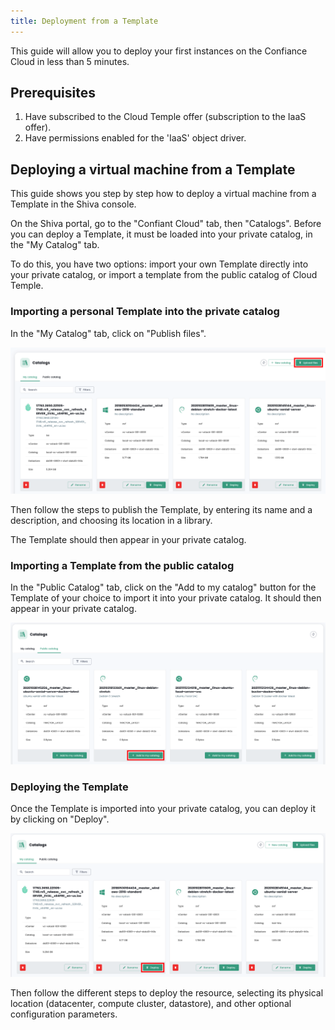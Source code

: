 ```yaml
---
title: Deployment from a Template
---
```


This guide will allow you to deploy your first instances on the Confiance Cloud in less than 5 minutes.

## Prerequisites
1. Have subscribed to the Cloud Temple offer (subscription to the IaaS offer).
2. Have permissions enabled for the 'IaaS' object driver.

## Deploying a virtual machine from a Template
This guide shows you step by step how to deploy a virtual machine from a Template in the Shiva console.

On the Shiva portal, go to the "Confiant Cloud" tab, then "Catalogs". Before you can deploy a Template, it must be loaded into your private catalog, in the "My Catalog" tab.

To do this, you have two options: import your own Template directly into your private catalog, or import a template from the public catalog of Cloud Temple.

### Importing a personal Template into the private catalog
In the "My Catalog" tab, click on "Publish files".

![](images/shiva_catalogs_charger.png)

Then follow the steps to publish the Template, by entering its name and a description, and choosing its location in a library.

The Template should then appear in your private catalog.

### Importing a Template from the public catalog
In the "Public Catalog" tab, click on the "Add to my catalog" button for the Template of your choice to import it into your private catalog. It should then appear in your private catalog.

![](images/shiva_catalogs_ajout.png)

### Deploying the Template
Once the Template is imported into your private catalog, you can deploy it by clicking on "Deploy".

![](images/shiva_catalogs_deployer.png)

Then follow the different steps to deploy the resource, selecting its physical location (datacenter, compute cluster, datastore), and other optional configuration parameters.
